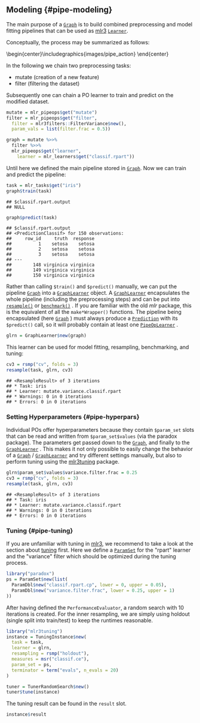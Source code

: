 ## Modeling {#pipe-modeling}



The main purpose of a [`Graph`](https://mlr3pipelines.mlr-org.com/reference/Graph.html) is to build combined preprocessing and model fitting pipelines that can be used as [mlr3](https://mlr3.mlr-org.com) [`Learner`](https://mlr3.mlr-org.com/reference/Learner.html).

Conceptually, the process may be summarized as follows:


\begin{center}\includegraphics{images/pipe_action} \end{center}

In the following we chain two preprocessing tasks:

* mutate (creation of a new feature)
* filter (filtering the dataset)

Subsequently one can chain a PO learner to train and predict on the modified dataset.


```r
mutate = mlr_pipeops$get("mutate")
filter = mlr_pipeops$get("filter",
  filter = mlr3filters::FilterVariance$new(),
  param_vals = list(filter.frac = 0.5))

graph = mutate %>>%
  filter %>>%
  mlr_pipeops$get("learner",
    learner = mlr_learners$get("classif.rpart"))
```

Until here we defined the main pipeline stored in [`Graph`](https://mlr3pipelines.mlr-org.com/reference/Graph.html).
Now we can train and predict the pipeline:


```r
task = mlr_tasks$get("iris")
graph$train(task)
```

```
## $classif.rpart.output
## NULL
```

```r
graph$predict(task)
```

```
## $classif.rpart.output
## <PredictionClassif> for 150 observations:
##     row_id     truth  response
##          1    setosa    setosa
##          2    setosa    setosa
##          3    setosa    setosa
## ---                           
##        148 virginica virginica
##        149 virginica virginica
##        150 virginica virginica
```

Rather than calling `$train()` and `$predict()` manually, we can put the pipeline [`Graph`](https://mlr3pipelines.mlr-org.com/reference/Graph.html) into a [`GraphLearner`](https://mlr3pipelines.mlr-org.com/reference/mlr_learners_graph.html) object.
A [`GraphLearner`](https://mlr3pipelines.mlr-org.com/reference/mlr_learners_graph.html) encapsulates the whole pipeline (including the preprocessing steps) and can be put into [`resample()`](https://mlr3.mlr-org.com/reference/resample.html)  or [`benchmark()`](https://mlr3.mlr-org.com/reference/benchmark.html) .
If you are familiar with the old _mlr_ package, this is the equivalent of all the `make*Wrapper()` functions.
The pipeline being encapsulated (here [`Graph`](https://mlr3pipelines.mlr-org.com/reference/Graph.html) ) must always produce a [`Prediction`](https://mlr3.mlr-org.com/reference/Prediction.html)  with its `$predict()` call, so it will probably contain at least one [`PipeOpLearner`](https://mlr3pipelines.mlr-org.com/reference/mlr_pipeops_learner.html) .


```r
glrn = GraphLearner$new(graph)
```

This learner can be used for model fitting, resampling, benchmarking, and tuning:


```r
cv3 = rsmp("cv", folds = 3)
resample(task, glrn, cv3)
```

```
## <ResampleResult> of 3 iterations
## * Task: iris
## * Learner: mutate.variance.classif.rpart
## * Warnings: 0 in 0 iterations
## * Errors: 0 in 0 iterations
```

### Setting Hyperparameters {#pipe-hyperpars}

Individual POs offer hyperparameters because they contain `$param_set` slots that can be read and written from `$param_set$values` (via the paradox package).
The parameters get passed down to the [`Graph`](https://mlr3pipelines.mlr-org.com/reference/Graph.html), and finally to the [`GraphLearner`](https://mlr3pipelines.mlr-org.com/reference/mlr_learners_graph.html) .
This makes it not only possible to easily change the behavior of a [`Graph`](https://mlr3pipelines.mlr-org.com/reference/Graph.html)  / [`GraphLearner`](https://mlr3pipelines.mlr-org.com/reference/mlr_learners_graph.html) and try different settings manually, but also to perform tuning using the [mlr3tuning](https://mlr3tuning.mlr-org.com) package.


```r
glrn$param_set$values$variance.filter.frac = 0.25
cv3 = rsmp("cv", folds = 3)
resample(task, glrn, cv3)
```

```
## <ResampleResult> of 3 iterations
## * Task: iris
## * Learner: mutate.variance.classif.rpart
## * Warnings: 0 in 0 iterations
## * Errors: 0 in 0 iterations
```

### Tuning {#pipe-tuning}

If you are unfamiliar with tuning in [mlr3](https://mlr3.mlr-org.com), we recommend to take a look at the section about [tuning](#tuning) first.
Here we define a [`ParamSet`](https://paradox.mlr-org.com/reference/ParamSet.html) for the "rpart" learner and the "variance" filter which should be optimized during the tuning process.


```r
library("paradox")
ps = ParamSet$new(list(
  ParamDbl$new("classif.rpart.cp", lower = 0, upper = 0.05),
  ParamDbl$new("variance.filter.frac", lower = 0.25, upper = 1)
))
```

After having defined the `PerformanceEvaluator`, a random search with 10 iterations is created.
For the inner resampling, we are simply using holdout (single split into train/test) to keep the runtimes reasonable.


```r
library("mlr3tuning")
instance = TuningInstance$new(
  task = task,
  learner = glrn,
  resampling = rsmp("holdout"),
  measures = msr("classif.ce"),
  param_set = ps,
  terminator = term("evals", n_evals = 20)
)
```


```r
tuner = TunerRandomSearch$new()
tuner$tune(instance)
```

The tuning result can be found in the `result` slot.


```r
instance$result
```
